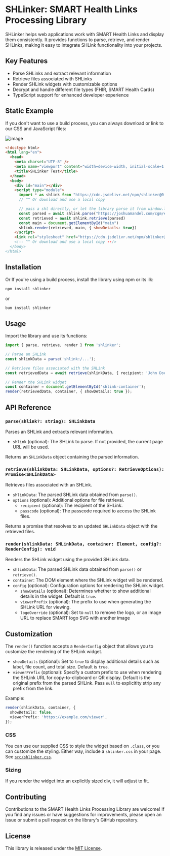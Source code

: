 # SHLinker: SMART Health Links Processing Library

SHLinker helps web applications work with SMART Health Links and display them consistently. It provides functions to parse, retrieve, and render SHLinks, making it easy to integrate SHLink functionality into your projects.

## Key Features

- Parse SHLinks and extract relevant information
- Retrieve files associated with SHLinks
- Render SHLink widgets with customizable options
- Decrypt and handle different file types (FHIR, SMART Health Cards)
- TypeScript support for enhanced developer experience

## Static Example

If you don't want to use a build process, you can always download or link to our CSS and JavaScript files:

![image](https://github.com/jmandel/shlinker/assets/313089/b7fb7273-d23f-4c39-a292-ec7511c0302d)

```html
<!doctype html>
<html lang="en">
  <head>
    <meta charset="UTF-8" />
    <meta name="viewport" content="width=device-width, initial-scale=1.0" />
    <title>SHLinker Test</title>
  </head>
  <body>
    <div id="main"></div>
    <script type="module">
      import * as shlink from "https://cdn.jsdelivr.net/npm/shlinker@0.2.1/dist/shlinker.js";
      // ^^ Or download and use a local copy

      // pass a shl directly, or let the library parse it from window.location
      const parsed = await shlink.parse("https://joshuamandel.com/cgm/#shlink:/eyJ1cmwiOiJodHRwczovL2pvc2h1YW1hbmRlbC5jb20vY2dtL3NobC8xMjBkYXlfYWdwX2J1bmRsZV91bmd1ZXNzYWJsZV9zaGxfaWQwMDAwMDAwIiwiZmxhZyI6IkxVIiwia2V5IjoiYWdwX29ic191bmd1ZXNzYWJsZV9yYW5kb21fa2V5MDAwMDAwMDAwMDAwMCIsImxhYmVsIjoiSm9zaCdzIENHTSBEYXRhIn0");
      const retrieved = await shlink.retrieve(parsed)
      const main = document.getElementById("main")
      shlink.render(retrieved, main, { showDetails: true})
    </script>
    <link rel="stylesheet" href="https://cdn.jsdelivr.net/npm/shlinker@0.2.1/dist/shlinker.css" />
    <!-- ^^ Or download and use a local copy --/>
  </body>
</html>
```


## Installation

Or If you're using a build process, install the library using npm or its ilk:

```bash
npm install shlinker
```

or

```bash
bun install shlinker
```

## Usage

Import the library and use its functions:

```typescript
import { parse, retrieve, render } from 'shlinker';

// Parse an SHLink
const shlinkData = parse('shlink:/...');

// Retrieve files associated with the SHLink
const retrievedData = await retrieve(shlinkData, { recipient: 'John Doe' });

// Render the SHLink widget
const container = document.getElementById('shlink-container');
render(retrievedData, container, { showDetails: true });
```

## API Reference

### `parse(shlink?: string): SHLinkData`

Parses an SHLink and extracts relevant information.

- `shlink` (optional): The SHLink to parse. If not provided, the current page URL will be used.

Returns an `SHLinkData` object containing the parsed information.

### `retrieve(shlinkData: SHLinkData, options?: RetrieveOptions): Promise<SHLinkData>`

Retrieves files associated with an SHLink.

- `shlinkData`: The parsed SHLink data obtained from `parse()`.
- `options` (optional): Additional options for file retrieval.
  - `recipient` (optional): The recipient of the SHLink.
  - `passcode` (optional): The passcode required to access the SHLink files.

Returns a promise that resolves to an updated `SHLinkData` object with the retrieved files.

### `render(shlinkData: SHLinkData, container: Element, config?: RenderConfig): void`

Renders the SHLink widget using the provided SHLink data.

- `shlinkData`: The parsed SHLink data obtained from `parse()` or `retrieve()`.
- `container`: The DOM element where the SHLink widget will be rendered.
- `config` (optional): Configuration options for rendering the SHLink widget.
  - `showDetails` (optional): Determines whether to show additional details in the widget. Default is `true`.
  - `viewerPrefix` (optional): The prefix to use when generating the SHLink URL for viewing.
  - `logoOverride` (optional): Set to `null` to remove the logo, or an image URL to replace SMART logo SVG with another image

## Customization

The `render()` function accepts a `RenderConfig` object that allows you to customize the rendering of the SHLink widget.

- `showDetails` (optional): Set to `true` to display additional details such as label, file count, and total size. Default is `true`.
- `viewerPrefix` (optional): Specify a custom prefix to use when rendering the SHLink URL for copy-to-clipboard or QR display. Default is the original prefix from the parsed SHLink. Pass `null` to explicitlty strip any prefix from the link.

Example:

```typescript
render(shlinkData, container, {
  showDetails: false,
  viewerPrefix: 'https://example.com/viewer',
});
```

### CSS

You can use our supplied CSS to style the widget based on `.class`, or
you can customize the styling. Either way, include a `shlinker.css` in your
page.  See [`src/shlinker.css`](./src/shlinker.css).


### Sizing

If you render the widget into an explicitly sized div, it will adjust to fit.

## Contributing

Contributions to the SMART Health Links Processing Library are welcome! If you find any issues or have suggestions for improvements, please open an issue or submit a pull request on the library's GitHub repository.

## License

This library is released under the [MIT License](https://opensource.org/licenses/MIT).
